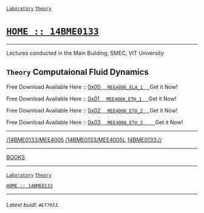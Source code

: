 [`Laboratory`](https://14bme0133.github.io/MEE4006L)
[`Theory`](https://14bme0133.github.io/MEE4006)


# [`HOME :: 14BME0133`](https://14bme0133.github.io/)


---

Lectures conducted in the Main Building, SMEC, VIT University


## `Theory` Computaional Fluid Dynamics


Free Download Available Here ::	[	0x00	`	MEE4006_ELA_1 	`	](/RES/MEE4006_ELA_1) Get it Now!

Free Download Available Here ::	[	0x01	`	MEE4006_ETH_1 	`	](/RES/MEE4006_ETH_1) Get it Now!

Free Download Available Here ::	[	0x02	`	MEE4006_ETH_2 	`	](/RES/MEE4006_ETH_2) Get it Now!

Free Download Available Here ::	[	0x03	`	MEE4006_ETH_3	  `	](/RES/MEE4006_ETH_3) Get it Now!



----

[/14BME0133/MEE4005](https://github.com/14BME0133/MEE4005)
[/14BME0133/MEE4005L](https://github.com/14BME0133/MEE4005L)
[14BME0133://](https://github.com/14BME0133/)

---

[BOOKS](https://14bme0133.github.io/MEE4006/textbooks/)

---

[`Laboratory`](https://14bme0133.github.io/MEE4006L)
[`Theory`](https://14bme0133.github.io/MEE4006)


[`HOME :: 14BME0133`](https://14bme0133.github.io/)


---

###### Latest buidl: `#ET7953`.
